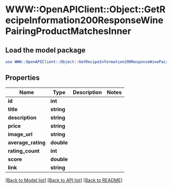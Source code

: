 # WWW::OpenAPIClient::Object::GetRecipeInformation200ResponseWinePairingProductMatchesInner

## Load the model package
```perl
use WWW::OpenAPIClient::Object::GetRecipeInformation200ResponseWinePairingProductMatchesInner;
```

## Properties
Name | Type | Description | Notes
------------ | ------------- | ------------- | -------------
**id** | **int** |  | 
**title** | **string** |  | 
**description** | **string** |  | 
**price** | **string** |  | 
**image_url** | **string** |  | 
**average_rating** | **double** |  | 
**rating_count** | **int** |  | 
**score** | **double** |  | 
**link** | **string** |  | 

[[Back to Model list]](../README.md#documentation-for-models) [[Back to API list]](../README.md#documentation-for-api-endpoints) [[Back to README]](../README.md)



